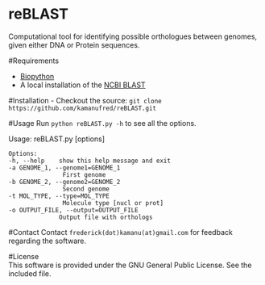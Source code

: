 # reBLAST
Computational tool for identifying possible orthologues between genomes, given either DNA or Protein sequences.



#Requirements
- [Biopython](http://biopython.org/wiki/Main_Page)
- A local installation of the [NCBI BLAST](http://blast.ncbi.nlm.nih.gov/Blast.cgi?PAGE_TYPE=BlastDocs&DOC_TYPE=Download)

#Installation
\- Checkout the source: `git clone https://github.com/kamanufred/reBLAST.git`  

#Usage
Run `python reBLAST.py -h` to see all the options.  

Usage: reBLAST.py [options]

    Options:
    -h, --help    show this help message and exit
    -a GENOME_1, --genome1=GENOME_1
                   First genome
    -b GENOME_2, --genome2=GENOME_2
                   Second genome
    -t MOL_TYPE, --type=MOL_TYPE
                   Molecule type [nucl or prot]
    -o OUTPUT_FILE, --output=OUTPUT_FILE
                  Output file with orthologs

#Contact
Contact `frederick(dot)kamanu(at)gmail.com` for feedback regarding the software.  

#License    
This software is provided under the GNU General Public License. See the included file.